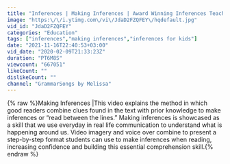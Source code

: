 ```yaml
---
title: "Inferences | Making Inferences | Award Winning Inferences Teaching Video | What is an inference?"
image: "https:\/\/i.ytimg.com\/vi\/JdaD2FZQFEY\/hqdefault.jpg"
vid_id: "JdaD2FZQFEY"
categories: "Education"
tags: ["inferences","making inferences","inferences for kids"]
date: "2021-11-16T22:40:53+03:00"
vid_date: "2020-02-09T21:33:23Z"
duration: "PT6M8S"
viewcount: "667051"
likeCount: ""
dislikeCount: ""
channel: "GrammarSongs by Melissa"
---
```

{% raw %}Making Inferences |This video explains the method in which good readers combine clues found in the text with prior knowledge to make inferences or “read between the lines.”  Making inferences is showcased as a skill that we use everyday in real life communication to understand what is happening around us.  Video imagery and voice over combine to present a step-by-step format students can use to make inferences when reading, increasing confidence and building this essential comprehension skill.{% endraw %}
